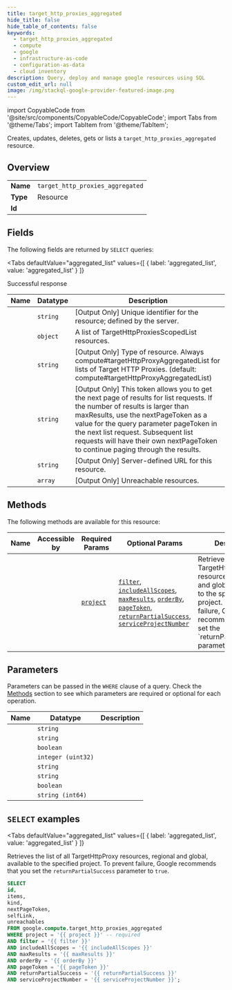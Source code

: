 ```yaml
--- 
title: target_http_proxies_aggregated
hide_title: false
hide_table_of_contents: false
keywords:
  - target_http_proxies_aggregated
  - compute
  - google
  - infrastructure-as-code
  - configuration-as-data
  - cloud inventory
description: Query, deploy and manage google resources using SQL
custom_edit_url: null
image: /img/stackql-google-provider-featured-image.png
---
```


import CopyableCode from '@site/src/components/CopyableCode/CopyableCode';
import Tabs from '@theme/Tabs';
import TabItem from '@theme/TabItem';

Creates, updates, deletes, gets or lists a <code>target_http_proxies_aggregated</code> resource.

## Overview
<table><tbody>
<tr><td><b>Name</b></td><td><code>target_http_proxies_aggregated</code></td></tr>
<tr><td><b>Type</b></td><td>Resource</td></tr>
<tr><td><b>Id</b></td><td><CopyableCode code="google.compute.target_http_proxies_aggregated" /></td></tr>
</tbody></table>

## Fields

The following fields are returned by `SELECT` queries:

<Tabs
    defaultValue="aggregated_list"
    values={[
        { label: 'aggregated_list', value: 'aggregated_list' }
    ]}
>
<TabItem value="aggregated_list">

Successful response

<table>
<thead>
    <tr>
    <th>Name</th>
    <th>Datatype</th>
    <th>Description</th>
    </tr>
</thead>
<tbody>
<tr>
    <td><CopyableCode code="id" /></td>
    <td><code>string</code></td>
    <td>[Output Only] Unique identifier for the resource; defined by the server.</td>
</tr>
<tr>
    <td><CopyableCode code="items" /></td>
    <td><code>object</code></td>
    <td>A list of TargetHttpProxiesScopedList resources.</td>
</tr>
<tr>
    <td><CopyableCode code="kind" /></td>
    <td><code>string</code></td>
    <td>[Output Only] Type of resource. Always compute#targetHttpProxyAggregatedList for lists of Target HTTP Proxies. (default: compute#targetHttpProxyAggregatedList)</td>
</tr>
<tr>
    <td><CopyableCode code="nextPageToken" /></td>
    <td><code>string</code></td>
    <td>[Output Only] This token allows you to get the next page of results for list requests. If the number of results is larger than maxResults, use the nextPageToken as a value for the query parameter pageToken in the next list request. Subsequent list requests will have their own nextPageToken to continue paging through the results.</td>
</tr>
<tr>
    <td><CopyableCode code="selfLink" /></td>
    <td><code>string</code></td>
    <td>[Output Only] Server-defined URL for this resource.</td>
</tr>
<tr>
    <td><CopyableCode code="unreachables" /></td>
    <td><code>array</code></td>
    <td>[Output Only] Unreachable resources.</td>
</tr>
</tbody>
</table>
</TabItem>
</Tabs>

## Methods

The following methods are available for this resource:

<table>
<thead>
    <tr>
    <th>Name</th>
    <th>Accessible by</th>
    <th>Required Params</th>
    <th>Optional Params</th>
    <th>Description</th>
    </tr>
</thead>
<tbody>
<tr>
    <td><a href="#aggregated_list"><CopyableCode code="aggregated_list" /></a></td>
    <td><CopyableCode code="select" /></td>
    <td><a href="#parameter-project"><code>project</code></a></td>
    <td><a href="#parameter-filter"><code>filter</code></a>, <a href="#parameter-includeAllScopes"><code>includeAllScopes</code></a>, <a href="#parameter-maxResults"><code>maxResults</code></a>, <a href="#parameter-orderBy"><code>orderBy</code></a>, <a href="#parameter-pageToken"><code>pageToken</code></a>, <a href="#parameter-returnPartialSuccess"><code>returnPartialSuccess</code></a>, <a href="#parameter-serviceProjectNumber"><code>serviceProjectNumber</code></a></td>
    <td>Retrieves the list of all TargetHttpProxy resources, regional and global, available to the specified project. To prevent failure, Google recommends that you set the `returnPartialSuccess` parameter to `true`.</td>
</tr>
</tbody>
</table>

## Parameters

Parameters can be passed in the `WHERE` clause of a query. Check the [Methods](#methods) section to see which parameters are required or optional for each operation.

<table>
<thead>
    <tr>
    <th>Name</th>
    <th>Datatype</th>
    <th>Description</th>
    </tr>
</thead>
<tbody>
<tr id="parameter-project">
    <td><CopyableCode code="project" /></td>
    <td><code>string</code></td>
    <td></td>
</tr>
<tr id="parameter-filter">
    <td><CopyableCode code="filter" /></td>
    <td><code>string</code></td>
    <td></td>
</tr>
<tr id="parameter-includeAllScopes">
    <td><CopyableCode code="includeAllScopes" /></td>
    <td><code>boolean</code></td>
    <td></td>
</tr>
<tr id="parameter-maxResults">
    <td><CopyableCode code="maxResults" /></td>
    <td><code>integer (uint32)</code></td>
    <td></td>
</tr>
<tr id="parameter-orderBy">
    <td><CopyableCode code="orderBy" /></td>
    <td><code>string</code></td>
    <td></td>
</tr>
<tr id="parameter-pageToken">
    <td><CopyableCode code="pageToken" /></td>
    <td><code>string</code></td>
    <td></td>
</tr>
<tr id="parameter-returnPartialSuccess">
    <td><CopyableCode code="returnPartialSuccess" /></td>
    <td><code>boolean</code></td>
    <td></td>
</tr>
<tr id="parameter-serviceProjectNumber">
    <td><CopyableCode code="serviceProjectNumber" /></td>
    <td><code>string (int64)</code></td>
    <td></td>
</tr>
</tbody>
</table>

## `SELECT` examples

<Tabs
    defaultValue="aggregated_list"
    values={[
        { label: 'aggregated_list', value: 'aggregated_list' }
    ]}
>
<TabItem value="aggregated_list">

Retrieves the list of all TargetHttpProxy resources, regional and global, available to the specified project. To prevent failure, Google recommends that you set the `returnPartialSuccess` parameter to `true`.

```sql
SELECT
id,
items,
kind,
nextPageToken,
selfLink,
unreachables
FROM google.compute.target_http_proxies_aggregated
WHERE project = '{{ project }}' -- required
AND filter = '{{ filter }}'
AND includeAllScopes = '{{ includeAllScopes }}'
AND maxResults = '{{ maxResults }}'
AND orderBy = '{{ orderBy }}'
AND pageToken = '{{ pageToken }}'
AND returnPartialSuccess = '{{ returnPartialSuccess }}'
AND serviceProjectNumber = '{{ serviceProjectNumber }}';
```
</TabItem>
</Tabs>
